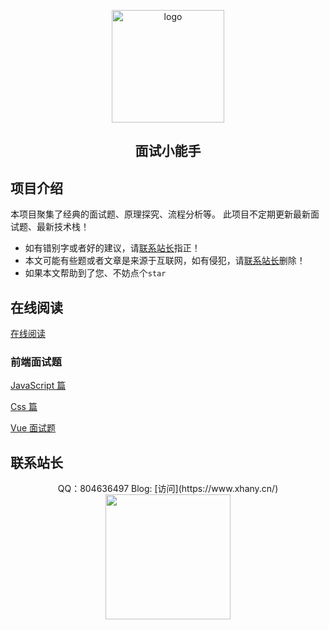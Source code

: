 <p align="center"><a href="https://xugaoyi.com/" target="_blank" rel="noopener noreferrer"><img width="180" src="https://pic1.xuehuaimg.com/proxy/https://cdn.jsdelivr.net/gh/linsxw/doc-images/img/plan.png" alt="logo"></a></p>

<h2 align="center">面试小能手</h2>

## 项目介绍

本项目聚集了经典的面试题、原理探究、流程分析等。 此项目不定期更新最新面试题、最新技术栈！

- 如有错别字或者好的建议，请[联系站长](#联系站长)指正！
- 本文可能有些题或者文章是来源于互联网，如有侵犯，请[联系站长](#联系站长)删除！
- 如果本文帮助到了您、不妨点个`star`

## 在线阅读

[在线阅读](https://doc.xhany.cn/)

### 前端面试题

[JavaScript 篇](https://doc.xhany.cn/pages/297d8c/)

[Css 篇](https://doc.xhany.cn/pages/22dab2/)

[Vue 面试题](https://doc.xhany.cn/pages/2f804f/)

## 联系站长

<p align="center">
QQ：804636497
Blog: [访问](https://www.xhany.cn/)
<img src="https://pic1.xuehuaimg.com/proxy/https://cdn.jsdelivr.net/gh/linsxw/doc-images/img/202205281856155.jpg" width="200">
</p>

